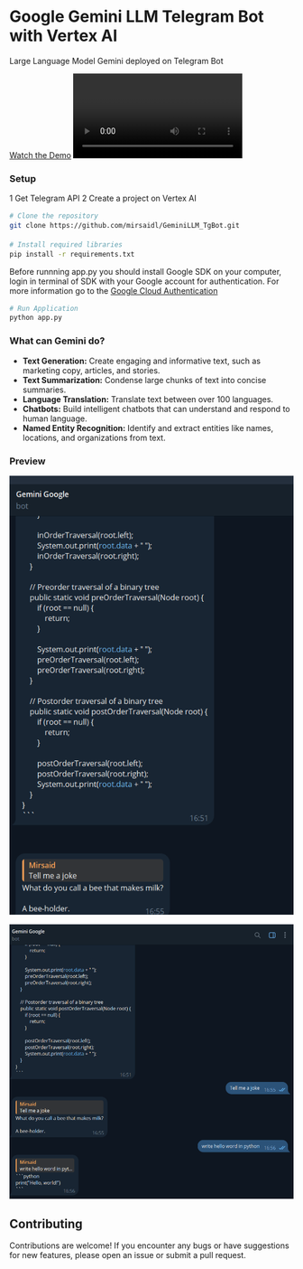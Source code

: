 # Google Gemini LLM Telegram Bot with Vertex AI

Large Language Model Gemini deployed on Telegram Bot

[Watch the Demo](https://drive.google.com/file/d/1BNBAqx5BBB0EdT4g9d_e5lfNqdF25kVf/view?usp=sharing)
<video controls src="demo/demo_gemini.mp4" title="Demo"></video>

### Setup

1 Get Telegram API
2 Create a project on Vertex AI

```bash
# Clone the repository
git clone https://github.com/mirsaidl/GeminiLLM_TgBot.git

# Install required libraries
pip install -r requirements.txt
```

Before runnning app.py you should install Google SDK on your computer, login in terminal of SDK with your Google account for authentication. For more information go to the [Google Cloud Authentication](https://cloud.google.com/docs/authentication/provide-credentials-adc#how-to)

```bash
# Run Application
python app.py
```

### What can Gemini do?

* **Text Generation:** Create engaging and informative text, such as marketing copy, articles, and stories.
* **Text Summarization:** Condense large chunks of text into concise summaries.
* **Language Translation:** Translate text between over 100 languages.
* **Chatbots:** Build intelligent chatbots that can understand and respond to human language.
* **Named Entity Recognition:** Identify and extract entities like names, locations, and organizations from text.

### Preview

![alt text](pics/prompt.png)

![alt text](pics/prompt2.png)

## Contributing

Contributions are welcome! If you encounter any bugs or have suggestions for new features, please open an issue or submit a pull request.


